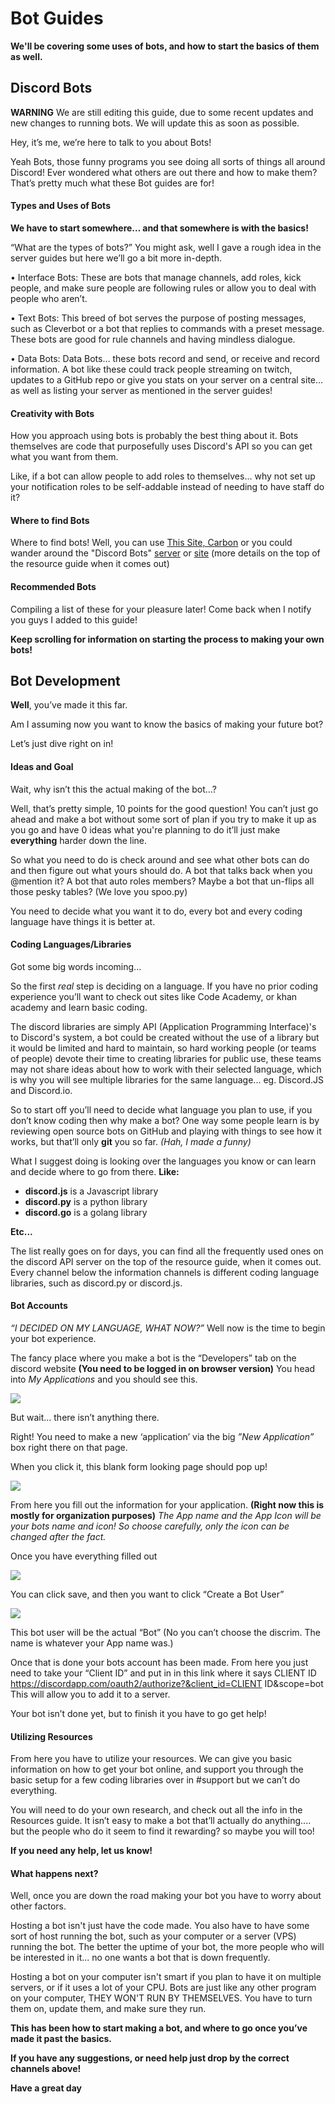 # Bot Guides

**We'll be covering some uses of bots, and how to start the basics of them as well.**


## Discord Bots

**WARNING** We are still editing this guide, due to some recent updates and new changes to running bots. We will update this as soon as possible.

Hey, it’s me, we’re here to talk to you about Bots!

Yeah Bots, those funny programs you see doing all sorts of things all around Discord! Ever wondered what others are out there and how to make them? That’s pretty much what these Bot guides are for!

#### Types and Uses of Bots

**We have to start somewhere… and that somewhere is with the basics!**

“What are the types of bots?” You might ask, well I gave a rough idea in the server guides but here we’ll go a bit more in-depth.


  • Interface Bots:
These are bots that manage channels, add roles, kick people, and make sure people are following rules or allow you to deal with people who aren’t.


 • Text Bots:
This breed of bot serves the purpose of posting messages, such as Cleverbot or a bot that replies to commands with a preset message. These bots are good for rule channels and having mindless dialogue.


 • Data Bots:
Data Bots… these bots record and send, or receive and record information. A bot like these could track people streaming on twitch, updates to a GitHub repo or give you stats on your server on a central site… as well as listing your server as mentioned in the server guides!

#### Creativity with Bots

How you approach using bots is probably the best thing about it. Bots themselves are code that purposefully uses Discord's API so you can get what you want from them.

Like, if a bot can allow people to add roles to themselves... why not set up your notification roles to be self-addable instead of needing to have staff do it?



#### Where to find Bots

Where to find bots! Well, you can use [This Site, Carbon](https://www.carbonitex.net/discord/bots) or you could wander around the "Discord Bots" [server](https://discord.gg/xbgUBZQ) or [site](https://bots.discord.pw/) (more details on the top of the resource guide when it comes out)

#### Recommended Bots

Compiling a list of these for your pleasure later! Come back when I notify you guys I added to this guide!

**Keep scrolling for information on starting the process to making your own bots!**


## Bot Development


**Well**, you’ve made it this far.

Am I assuming now you want to know the basics of making your future bot?

Let’s just dive right on in!


#### Ideas and Goal

Wait, why isn’t this the actual making of the bot…?

Well, that’s pretty simple, 10 points for the good question! You can’t just go ahead and make a bot without some sort of plan if you try to make it up as you go and have 0 ideas what you're planning to do it’ll just make **everything** harder down the line.

So what you need to do is check around and see what other bots can do and then figure out what yours should do. A bot that talks back when you @mention it? A bot that auto roles members? Maybe a bot that un-flips all those pesky tables? (We love you spoo.py)

You need to decide what you want it to do, every bot and every coding language have things it is better at.


#### Coding Languages/Libraries

Got some big words incoming...

So the first _real_ step is deciding on a language. If you have no prior coding experience you’ll want to check out sites like Code Academy, or khan academy and learn basic coding.

The discord libraries are simply API (Application Programming Interface)'s to Discord's system, a bot could be created without the use of a library but it would be limited and hard to maintain, so hard working people (or teams of people) devote their time to creating libraries for public use, these teams may not share ideas about how to work with their selected language, which is why you will see multiple libraries for the same language... eg. Discord.JS and Discord.io.

So to start off you’ll need to decide what language you plan to use, if you don’t know coding then why make a bot? One way some people learn is by reviewing open source bots on GitHub and playing with things to see how it works, but that’ll only **git** you so far. _(Hah, I made a funny)_

What I suggest doing is looking over the languages you know or can learn and decide where to go from there. 
**Like:** 
* **discord.js** is a Javascript library 
* **discord.py** is a python library 
* **discord.go** is a golang library

**Etc...**

The list really goes on for days, you can find all the frequently used ones on the discord API server on the top of the resource guide, when it comes out. Every channel below the information channels is different coding language libraries, such as discord.py or discord.js.


#### Bot Accounts

_“I DECIDED ON MY LANGUAGE, WHAT NOW?”_ Well now is the time to begin your bot experience.

The fancy place where you make a bot is the “Developers” tab on the discord website **(You need to be logged in on browser version)** You head into _My Applications_ and you should see this.

![](https://i.imgur.com/rkLTlMk.png)

But wait… there isn’t anything there.

Right! You need to make a new ‘application’ via the big _”New Application”_ box right there on that page.

When you click it, this blank form looking page should pop up! 

![](https://i.imgur.com/lnYrxxu.png)

From here you fill out the information for your application. **(Right now this is mostly for organization purposes)** _The App name and the App Icon will be your bots name and icon! So choose carefully, only the icon can be changed after the fact._

Once you have everything filled out 

![](https://i.imgur.com/167cRs7.png)

You can click save, and then you want to click “Create a Bot User” 

![](https://i.imgur.com/OrmBTfq.png)

This bot user will be the actual “Bot” (No you can’t choose the discrim. The name is whatever your App name was.)

Once that is done your bots account has been made. From here you just need to take your “Client ID” and put in in this link where it says CLIENT ID https://discordapp.com/oauth2/authorize?&client_id=CLIENT ID&scope=bot This will allow you to add it to a server.

Your bot isn’t done yet, but to finish it you have to go get help!


#### Utilizing Resources

From here you have to utilize your resources. We can give you basic information on how to get your bot online, and support you through the basic setup for a few coding libraries over in #support but we can’t do everything.

You will need to do your own research, and check out all the info in the Resources guide.
It isn’t easy to make a bot that’ll actually do anything.... but the people who do it seem to find it rewarding? so maybe you will too!

**If you need any help, let us know!**

#### What happens next?

Well, once you are down the road making your bot you have to worry about other factors.

Hosting a bot isn't just have the code made. You also have to have some sort of host running the bot, such as your computer or a server (VPS) running the bot. The better the uptime of your bot, the more people who will be interested in it... no one wants a bot that is down frequently.

Hosting a bot on your computer isn't smart if you plan to have it on multiple servers, or if it uses a lot of your CPU. Bots are just like any other program on your computer, THEY WON'T RUN BY THEMSELVES. You have to turn them on, update them, and make sure they run.

**This has been how to start making a bot, and where to go once you’ve made it past the basics.**

**If you have any suggestions, or need help just drop by the correct channels above!**

**Have a great day**
